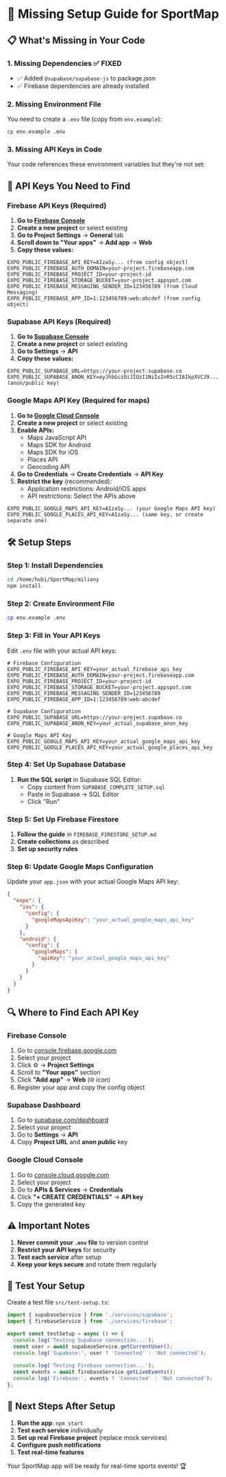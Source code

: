 # 🚨 Missing Setup Guide for SportMap

## 📋 **What's Missing in Your Code**

### 1. **Missing Dependencies** ✅ FIXED
- ✅ Added `@supabase/supabase-js` to package.json
- ✅ Firebase dependencies are already installed

### 2. **Missing Environment File**
You need to create a `.env` file (copy from `env.example`):

```bash
cp env.example .env
```

### 3. **Missing API Keys in Code**
Your code references these environment variables but they're not set:

## 🔑 **API Keys You Need to Find**

### **Firebase API Keys** (Required)
1. **Go to [Firebase Console](https://console.firebase.google.com/)**
2. **Create a new project** or select existing
3. **Go to Project Settings** → **General** tab
4. **Scroll down to "Your apps"** → **Add app** → **Web**
5. **Copy these values:**

```env
EXPO_PUBLIC_FIREBASE_API_KEY=AIzaSy... (from config object)
EXPO_PUBLIC_FIREBASE_AUTH_DOMAIN=your-project.firebaseapp.com
EXPO_PUBLIC_FIREBASE_PROJECT_ID=your-project-id
EXPO_PUBLIC_FIREBASE_STORAGE_BUCKET=your-project.appspot.com
EXPO_PUBLIC_FIREBASE_MESSAGING_SENDER_ID=123456789 (from Cloud Messaging)
EXPO_PUBLIC_FIREBASE_APP_ID=1:123456789:web:abcdef (from config object)
```

### **Supabase API Keys** (Required)
1. **Go to [Supabase Console](https://supabase.com/dashboard)**
2. **Create a new project** or select existing
3. **Go to Settings** → **API**
4. **Copy these values:**

```env
EXPO_PUBLIC_SUPABASE_URL=https://your-project.supabase.co
EXPO_PUBLIC_SUPABASE_ANON_KEY=eyJhbGciOiJIUzI1NiIsInR5cCI6IkpXVCJ9... (anon/public key)
```

### **Google Maps API Key** (Required for maps)
1. **Go to [Google Cloud Console](https://console.cloud.google.com/)**
2. **Create a new project** or select existing
3. **Enable APIs:**
   - Maps JavaScript API
   - Maps SDK for Android
   - Maps SDK for iOS
   - Places API
   - Geocoding API
4. **Go to Credentials** → **Create Credentials** → **API Key**
5. **Restrict the key** (recommended):
   - Application restrictions: Android/iOS apps
   - API restrictions: Select the APIs above

```env
EXPO_PUBLIC_GOOGLE_MAPS_API_KEY=AIzaSy... (your Google Maps API key)
EXPO_PUBLIC_GOOGLE_PLACES_API_KEY=AIzaSy... (same key, or create separate one)
```

## 🛠️ **Setup Steps**

### **Step 1: Install Dependencies**
```bash
cd /home/hubi/SportMap/miliony
npm install
```

### **Step 2: Create Environment File**
```bash
cp env.example .env
```

### **Step 3: Fill in Your API Keys**
Edit `.env` file with your actual API keys:

```env
# Firebase Configuration
EXPO_PUBLIC_FIREBASE_API_KEY=your_actual_firebase_api_key
EXPO_PUBLIC_FIREBASE_AUTH_DOMAIN=your-project.firebaseapp.com
EXPO_PUBLIC_FIREBASE_PROJECT_ID=your-project-id
EXPO_PUBLIC_FIREBASE_STORAGE_BUCKET=your-project.appspot.com
EXPO_PUBLIC_FIREBASE_MESSAGING_SENDER_ID=123456789
EXPO_PUBLIC_FIREBASE_APP_ID=1:123456789:web:abcdef

# Supabase Configuration
EXPO_PUBLIC_SUPABASE_URL=https://your-project.supabase.co
EXPO_PUBLIC_SUPABASE_ANON_KEY=your_actual_supabase_anon_key

# Google Maps API Key
EXPO_PUBLIC_GOOGLE_MAPS_API_KEY=your_actual_google_maps_api_key
EXPO_PUBLIC_GOOGLE_PLACES_API_KEY=your_actual_google_places_api_key
```

### **Step 4: Set Up Supabase Database**
1. **Run the SQL script** in Supabase SQL Editor:
   - Copy content from `SUPABASE_COMPLETE_SETUP.sql`
   - Paste in Supabase → SQL Editor
   - Click "Run"

### **Step 5: Set Up Firebase Firestore**
1. **Follow the guide** in `FIREBASE_FIRESTORE_SETUP.md`
2. **Create collections** as described
3. **Set up security rules**

### **Step 6: Update Google Maps Configuration**
Update your `app.json` with your actual Google Maps API key:

```json
{
  "expo": {
    "ios": {
      "config": {
        "googleMapsApiKey": "your_actual_google_maps_api_key"
      }
    },
    "android": {
      "config": {
        "googleMaps": {
          "apiKey": "your_actual_google_maps_api_key"
        }
      }
    }
  }
}
```

## 🔍 **Where to Find Each API Key**

### **Firebase Console**
1. Go to [console.firebase.google.com](https://console.firebase.google.com)
2. Select your project
3. Click ⚙️ → **Project Settings**
4. Scroll to **"Your apps"** section
5. Click **"Add app"** → **Web** (🌐 icon)
6. Register your app and copy the config object

### **Supabase Dashboard**
1. Go to [supabase.com/dashboard](https://supabase.com/dashboard)
2. Select your project
3. Go to **Settings** → **API**
4. Copy **Project URL** and **anon public** key

### **Google Cloud Console**
1. Go to [console.cloud.google.com](https://console.cloud.google.com)
2. Select your project
3. Go to **APIs & Services** → **Credentials**
4. Click **"+ CREATE CREDENTIALS"** → **API key**
5. Copy the generated key

## ⚠️ **Important Notes**

1. **Never commit your `.env` file** to version control
2. **Restrict your API keys** for security
3. **Test each service** after setup
4. **Keep your keys secure** and rotate them regularly

## 🧪 **Test Your Setup**

Create a test file `src/test-setup.ts`:

```typescript
import { supabaseService } from './services/supabase';
import { firebaseService } from './services/firebase';

export const testSetup = async () => {
  console.log('Testing Supabase connection...');
  const user = await supabaseService.getCurrentUser();
  console.log('Supabase:', user ? 'Connected' : 'Not connected');
  
  console.log('Testing Firebase connection...');
  const events = await firebaseService.getLiveEvents();
  console.log('Firebase:', events ? 'Connected' : 'Not connected');
};
```

## 🚀 **Next Steps After Setup**

1. **Run the app**: `npm start`
2. **Test each service** individually
3. **Set up real Firebase project** (replace mock services)
4. **Configure push notifications**
5. **Test real-time features**

Your SportMap app will be ready for real-time sports events! 🏆
